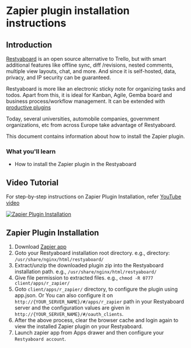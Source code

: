 # Zapier plugin installation instructions

## Introduction

[Restyaboard](https://restya.com/board) is an open source alternative to Trello, but with smart additional features like offline sync, diff /revisions, nested comments, multiple view layouts, chat, and more. And since it is self-hosted, data, privacy, and IP security can be guaranteed.

Restyaboard is more like an electronic sticky note for organizing tasks and todos. Apart from this, it is ideal for Kanban, Agile, Gemba board and business process/workflow management. It can be extended with [productive plugins](https://restya.com/board/apps "productive plugins")

Today, several universities, automobile companies, government organizations, etc from across Europe take advantage of Restyaboard.

This document contains information about how to install the Zapier plugin.

### What you'll learn

*   How to install the Zapier plugin in the Restyaboard

## Video Tutorial

For step-by-step instructions on Zapier Plugin Installation, refer [YouTube video](https://www.youtube.com/watch?v=sMHzwfnlN6g "Watch video on Zapier Plugin Installation")

[![Zapier Plugin Installation](zapier_installation.png "Zapier Plugin Installation")](https://www.youtube.com/watch?v=sMHzwfnlN6g "Watch video on Zapier Plugin Installation")

## Zapier Plugin Installation

1.  Download [Zapier app](https://restya.com/board/apps/r_zapier "Zapier app")
2.  Goto your Restyaboard installation root directory. e.g., directory: `/usr/share/nginx/html/restyaboard/`
3.  Extract/unzip the downloaded plugin zip into the Restyaboard installation path. e.g., `/usr/share/nginx/html/restyaboard/`
4.  Give file permission to extracted files. e.g., `chmod -R 0777 client/apps/r_zapier/`
5.  Goto `client/apps/r_zapier/` directory, to configure the plugin using app.json. Or You can also configure it on `http://{YOUR_SERVER_NAME}/#/apps/r_zapier` path in your Restyaboard server and the configuration values are given in `http://{YOUR_SERVER_NAME}/#/oauth_clients`.
6.  After the above process, clear the browser cache and login again to view the installed Zapier plugin on your Restyaboard.
7.  Launch zapier app from Apps drawer and then configure your `Restyaboard account`.